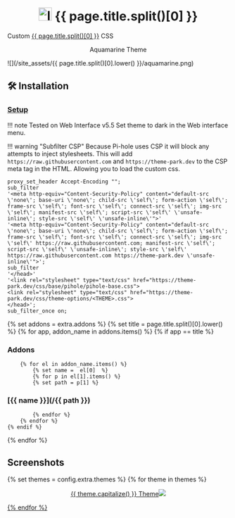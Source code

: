 <h1 align="center"> <img src="/site_assets/{{ page.title.split()[0].lower() }}/logo.png" alt="logo" width="30" height="30"> {{ page.title.split()[0] }}</h1>

Custom [{{ page.title.split()[0] }}](https://github.com/pi-hole/pi-hole) CSS

<p align="center"> Aquamarine Theme </p>

![](/site_assets/{{ page.title.split()[0].lower() }}/aquamarine.png)


## 🛠️ Installation

### [Setup](/setup)

!!! note
    Tested on Web Interface v5.5
     Set theme to dark in the Web  interface menu.

!!! warning "Subfilter CSP"
    Because Pi-hole uses CSP it will block any attempts to inject stylesheets.
    This will add `https://raw.githubusercontent.com` and `https://theme-park.dev` to the CSP meta tag in the HTML. Allowing you to load the custom css.

```nginx
proxy_set_header Accept-Encoding "";
sub_filter
'<meta http-equiv="Content-Security-Policy" content="default-src \'none\'; base-uri \'none\'; child-src \'self\'; form-action \'self\'; frame-src \'self\'; font-src \'self\'; connect-src \'self\'; img-src \'self\'; manifest-src \'self\'; script-src \'self\' \'unsafe-inline\'; style-src \'self\' \'unsafe-inline\'">'
'<meta http-equiv="Content-Security-Policy" content="default-src \'none\'; base-uri \'none\'; child-src \'self\'; form-action \'self\'; frame-src \'self\'; font-src \'self\'; connect-src \'self\'; img-src \'self\' https://raw.githubusercontent.com; manifest-src \'self\'; script-src \'self\' \'unsafe-inline\'; style-src \'self\' https://raw.githubusercontent.com https://theme-park.dev \'unsafe-inline\'">';
sub_filter
'</head>'
'<link rel="stylesheet" type="text/css" href="https://theme-park.dev/css/base/pihole/pihole-base.css">
<link rel="stylesheet" type="text/css" href="https://theme-park.dev/css/theme-options/<THEME>.css">
</head>';
sub_filter_once on;
```

{% set addons = extra.addons %}
{% set title = page.title.split()[0].lower() %}
{% for app, addon_name in addons.items() %}
    {% if app  ==  title %}

### Addons

        {% for el in addon_name.items() %}
            {% set name =  el[0]  %}
            {% for p in el[1].items() %}
            {% set path = p[1] %}

### [{{ name }}](/{{ path }})

            {% endfor %}
        {% endfor %}
    {% endif %}
{% endfor %}

## Screenshots

{% set themes = config.extra.themes %}
{% for theme in themes %}
<p align="center">  
<a href="/site_assets/{{ page.title.split()[0].lower() }}/{{ theme }}.png">{{ theme.capitalize() }} Theme<img src="/site_assets/{{ page.title.split()[0].lower() }}/{{ theme }}.png"></img>
</p>
{% endfor %}
